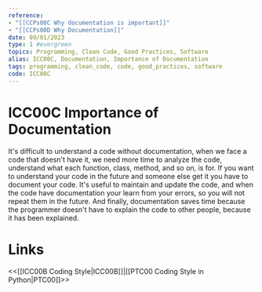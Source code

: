 ```yaml
---
reference: 
- "[[CCPs00C Why documentation is important]]"
- "[[CCPs00D Why Documentation]]"
date: 09/01/2023
type: 1 #evergreen
topics: Programming, Clean Code, Good Practices, Software
alias: ICC00C, Documentation, Importance of Documentation
tags: programming, clean_code, code, good_practices, software
code: ICC00C
---
```

# ICC00C Importance of Documentation

It's difficult to understand a code without documentation, when we face a code that doesn't have it, we need more time to analyze the code, understand what each function, class, method, and so on, is for. 
If you want to understand your code in the future and someone else get it you have to document your code.
It's useful to maintain and update the code, and when the code have documentation your learn from your errors, so you will not repeat them in the future. And finally, documentation saves time because the programmer doesn't have to explain the code to other people, because it has been explained.

# Links
<<[[ICC00B Coding Style|ICC00B]]|[[PTC00 Coding Style in Python|PTC00]]>>